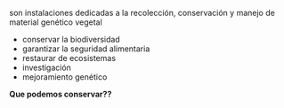 son instalaciones dedicadas a la recolección, conservación y manejo de material genético vegetal
- conservar la biodiversidad
- garantizar la seguridad alimentaria
- restaurar de ecosistemas
- investigación
- mejoramiento genético


**Que podemos conservar??**
 